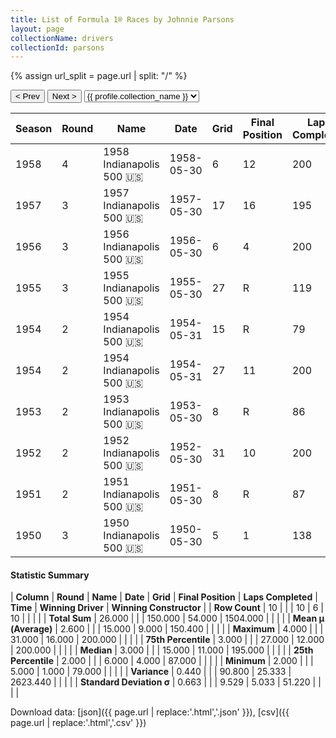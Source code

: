 ```yaml
---
title: List of Formula 1® Races by Johnnie Parsons
layout: page
collectionName: drivers
collectionId: parsons
---
```


{% assign url_split = page.url | split: "/" %}
<div id="collection-navigation">
<button onclick="selector.options[selector.selectedIndex-1].value && (window.location = selector.options[selector.selectedIndex-1].value);">&lt; Prev</button>
<button onclick="selector.options[selector.selectedIndex+1].value && (window.location = selector.options[selector.selectedIndex+1].value);">Next &gt;</button>
<select id="selector" onchange="this.options[this.selectedIndex].value && (window.location = this.options[this.selectedIndex].value);">
  {% for collectionId in site.data[page.collectionName].refs %}
    {% if collectionId == page.collectionId %}
      {% assign selected = "selected" %}
    {% else %}
      {% assign selected = "" %}
    {% endif %}
    {% assign profile = site.data[page.collectionName][collectionId].profile %}
    <option value="/f1/{{ page.collectionName }}/{{ collectionId }}/{{ url_split[4] }}" {{ selected }}>{{ profile.collection_name }}</option>
  {% endfor %}
</select>
</div>

| Season | Round | Name | Date | Grid | Final Position | Laps Completed | Time | Winning Driver | Winning Constructor |
|--|--|--|--|--|--|--|--|--|--|
| 1958 | 4 | 1958 Indianapolis 500 🇺🇸 | 1958-05-30 | 6 | 12 | 200 | +9:40.85 | Jimmy Bryan 🇺🇸 | Epperly 🇺🇸 |
| 1957 | 3 | 1957 Indianapolis 500 🇺🇸 | 1957-05-30 | 17 | 16 | 195 |   | Sam Hanks 🇺🇸 | Epperly 🇺🇸 |
| 1956 | 3 | 1956 Indianapolis 500 🇺🇸 | 1956-05-30 | 6 | 4 | 200 | +3:25.69 | Pat Flaherty 🇺🇸 | Watson 🇺🇸 |
| 1955 | 3 | 1955 Indianapolis 500 🇺🇸 | 1955-05-30 | 27 | R | 119 |   | Bob Sweikert 🇺🇸 | Kurtis Kraft 🇺🇸 |
| 1954 | 2 | 1954 Indianapolis 500 🇺🇸 | 1954-05-31 | 15 | R | 79 |   | Bill Vukovich 🇺🇸 | Kurtis Kraft 🇺🇸 |
| 1954 | 2 | 1954 Indianapolis 500 🇺🇸 | 1954-05-31 | 27 | 11 | 200 | +8:22.19 | Bill Vukovich 🇺🇸 | Kurtis Kraft 🇺🇸 |
| 1953 | 2 | 1953 Indianapolis 500 🇺🇸 | 1953-05-30 | 8 | R | 86 |   | Bill Vukovich 🇺🇸 | Kurtis Kraft 🇺🇸 |
| 1952 | 2 | 1952 Indianapolis 500 🇺🇸 | 1952-05-30 | 31 | 10 | 200 | +13:37.78 | Troy Ruttman 🇺🇸 | Kuzma 🇺🇸 |
| 1951 | 2 | 1951 Indianapolis 500 🇺🇸 | 1951-05-30 | 8 | R | 87 |   | Lee Wallard 🇺🇸 | Kurtis Kraft 🇺🇸 |
| 1950 | 3 | 1950 Indianapolis 500 🇺🇸 | 1950-05-30 | 5 | 1 | 138 | 2:46:55.97 | Johnnie Parsons 🇺🇸 | Kurtis Kraft 🇺🇸 |

#### Statistic Summary

| **Column** | **Round** | **Name** | **Date** | **Grid** | **Final Position** | **Laps Completed** | **Time** | **Winning Driver** | **Winning Constructor** |
| **Row Count** | 10 |  |  | 10 | 6 | 10 |  |  |  |
| **Total Sum** | 26.000 |  |  | 150.000 | 54.000 | 1504.000 |  |  |  |
| **Mean μ (Average)** | 2.600 |  |  | 15.000 | 9.000 | 150.400 |  |  |  |
| **Maximum** | 4.000 |  |  | 31.000 | 16.000 | 200.000 |  |  |  |
| **75th Percentile** | 3.000 |  |  | 27.000 | 12.000 | 200.000 |  |  |  |
| **Median** | 3.000 |  |  | 15.000 | 11.000 | 195.000 |  |  |  |
| **25th Percentile** | 2.000 |  |  | 6.000 | 4.000 | 87.000 |  |  |  |
| **Minimum** | 2.000 |  |  | 5.000 | 1.000 | 79.000 |  |  |  |
| **Variance** | 0.440 |  |  | 90.800 | 25.333 | 2623.440 |  |  |  |
| **Standard Deviation σ** | 0.663 |  |  | 9.529 | 5.033 | 51.220 |  |  |  |

Download data: [json]({{ page.url | replace:'.html','.json' }}), [csv]({{ page.url | replace:'.html','.csv' }})
